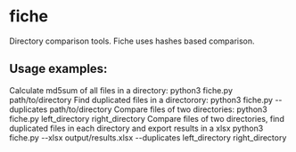 fiche
=====

Directory comparison tools. Fiche uses hashes based comparison.

Usage examples:
---------------
Calculate md5sum of all files in a directory:
    python3 fiche.py path/to/directory
Find duplicated files in a directorory:
    python3 fiche.py --duplicates path/to/directory
Compare files of two directories:
    python3 fiche.py left_directory right_directory
Compare files of two directories, find duplicated files in each directory and export results in a xlsx
    python3 fiche.py --xlsx output/results.xlsx --duplicates left_directory right_directory
